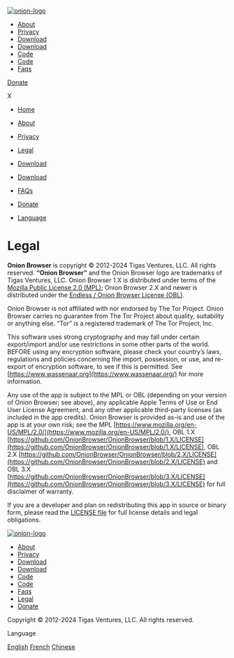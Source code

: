 [![onion-logo](/assets/img/logo-svg.svg)](https://onionbrowser.com/index)

* [About](https://onionbrowser.com/about)
* [Privacy](https://onionbrowser.com/privacy-policy)
* [Download](https://apps.apple.com/us/app/onion-browser/id519296448)
* [Download](https://apps.apple.com/us/app/onion-browser/id519296448)
* [Code](https://github.com/onionbrowser/onionbrowser)
* [Code](https://github.com/onionbrowser/onionbrowser)
* [Faqs](https://onionbrowser.com/faqs)

[Donate](https://onionbrowser.com/donate)

X

* [Home](https://onionbrowser.com/index)
* [About](https://onionbrowser.com/about)
* [Privacy](https://onionbrowser.com/privacy-policy)
* [Legal](https://onionbrowser.com/legal)
* [Download](https://apps.apple.com/us/app/onion-browser/id519296448)
* [Download](https://apps.apple.com/us/app/onion-browser/id519296448)
* [FAQs](https://onionbrowser.com/faqs)
* [Donate](https://onionbrowser.com/donate)

* [Language](#)

Legal
=====

**Onion Browser** is copyright © 2012-2024 Tigas Ventures, LLC. All rights reserved. **“Onion Browser”** and the Onion Browser logo are trademarks of Tigas Ventures, LLC. Onion Browser 1.X is distributed under terms of the [Mozilla Public License 2.0 (MPL)](https://www.mozilla.org/en-US/MPL/2.0/); Onion Browser 2.X and newer is distributed under the [Endless / Onion Browser License (OBL)](https://github.com/OnionBrowser/OnionBrowser/blob/3.X/LICENSE).

Onion Browser is not affiliated with nor endorsed by The Tor Project. Onion Browser carries no guarantee from The Tor Project about quality, suitability or anything else. “Tor” is a registered trademark of The Tor Project, Inc.

This software uses strong cryptography and may fall under certain export/import and/or use restrictions in some other parts of the world. BEFORE using any encryption software, please check your country’s laws, regulations and policies concerning the import, possession, or use, and re-export of encryption software, to see if this is permitted. See [https://www.wassenaar.org](https://www.wassenaar.org/) for more information.

Any use of the app is subject to the MPL or OBL (depending on your version of Onion Browser; see above), any applicable Apple Terms of Use or End User License Agreement, and any other applicable third-party licenses (as included in the app credits). Onion Browser is provided as-is and use of the app is at your own risk; see the MPL [https://www.mozilla.org/en-US/MPL/2.0/](https://www.mozilla.org/en-US/MPL/2.0/), OBL 1.X [https://github.com/OnionBrowser/OnionBrowser/blob/1.X/LICENSE](https://github.com/OnionBrowser/OnionBrowser/blob/1.X/LICENSE), OBL 2.X [https://github.com/OnionBrowser/OnionBrowser/blob/2.X/LICENSE](https://github.com/OnionBrowser/OnionBrowser/blob/2.X/LICENSE) and OBL 3.X [https://github.com/OnionBrowser/OnionBrowser/blob/3.X/LICENSE](https://github.com/OnionBrowser/OnionBrowser/blob/3.X/LICENSE) for full disclaimer of warranty.

If you are a developer and plan on redistributing this app in source or binary form, please read the [LICENSE file](https://github.com/OnionBrowser/OnionBrowser/blob/3.X/LICENSE) for full license details and legal obligations.

[![onion-logo](/assets/img/logo-svg.svg)](https://onionbrowser.com/index)

* [About](https://onionbrowser.com/about)
* [Privacy](https://onionbrowser.com/privacy-policy)
* [Download](https://apps.apple.com/us/app/onion-browser/id519296448)
* [Download](https://apps.apple.com/us/app/onion-browser/id519296448)
* [Code](https://github.com/onionbrowser/onionbrowser)
* [Code](https://github.com/onionbrowser/onionbrowser)
* [Faqs](https://onionbrowser.com/faqs)
* [Legal](https://onionbrowser.com/legal)
* [Donate](https://onionbrowser.com/donate)

Copyright © 2012-2024 Tigas Ventures, LLC. All rights reserved.

Language

[English](#) [French](#) [Chinese](#)